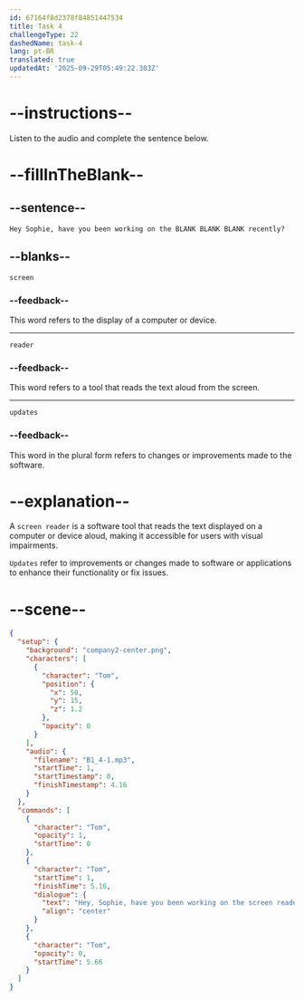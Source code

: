 ```yaml
---
id: 67164f8d2378f84851447534
title: Task 4
challengeType: 22
dashedName: task-4
lang: pt-BR
translated: true
updatedAt: '2025-09-29T05:49:22.303Z'
---
```


<!-- (audio) Tom: Hey Sophie, have you been working on the screen reader updates recently? -->

# --instructions--

Listen to the audio and complete the sentence below.

# --fillInTheBlank--

## --sentence--

`Hey Sophie, have you been working on the BLANK BLANK BLANK recently?`

## --blanks--

`screen`

### --feedback--

This word refers to the display of a computer or device.

---

`reader`

### --feedback--

This word refers to a tool that reads the text aloud from the screen.

---

`updates`

### --feedback--

This word in the plural form refers to changes or improvements made to the software.

# --explanation--

A `screen reader` is a software tool that reads the text displayed on a computer or device aloud, making it accessible for users with visual impairments.

`Updates` refer to improvements or changes made to software or applications to enhance their functionality or fix issues.

# --scene--

```json
{
  "setup": {
    "background": "company2-center.png",
    "characters": [
      {
        "character": "Tom",
        "position": {
          "x": 50,
          "y": 15,
          "z": 1.2
        },
        "opacity": 0
      }
    ],
    "audio": {
      "filename": "B1_4-1.mp3",
      "startTime": 1,
      "startTimestamp": 0,
      "finishTimestamp": 4.16
    }
  },
  "commands": [
    {
      "character": "Tom",
      "opacity": 1,
      "startTime": 0
    },
    {
      "character": "Tom",
      "startTime": 1,
      "finishTime": 5.16,
      "dialogue": {
        "text": "Hey, Sophie, have you been working on the screen reader updates recently?",
        "align": "center"
      }
    },
    {
      "character": "Tom",
      "opacity": 0,
      "startTime": 5.66
    }
  ]
}
```
